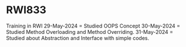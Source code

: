 # RWI833
Training in RWI
29-May-2024 = Studied OOPS Concept
30-May-2024 = Studied Method Overloading and Method Overriding.
31-May-2024 = Studied about Abstraction and Interface with simple codes.
